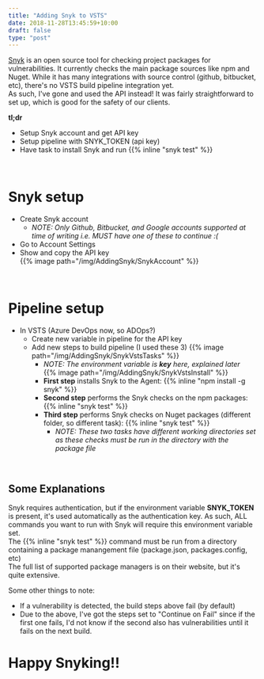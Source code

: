 ```yaml
---
title: "Adding Snyk to VSTS"
date: 2018-11-28T13:45:59+10:00
draft: false
type: "post"
---
```


[Snyk](https://snyk.io/) is an open source tool for checking project packages for vulnerabilities. It currently checks the main package sources like npm and Nuget.  While it has many integrations with source control (github, bitbucket, etc), there's no VSTS build pipeline integration yet.  
As such, I've gone and used the API instead!  It was fairly straightforward to set up, which is good for the safety of our clients.  

**tl;dr**  

- Setup Snyk account and get API key
- Setup pipeline with SNYK_TOKEN (api key)  
- Have task to install Snyk and run {{% inline "snyk test" %}}  

<br/>  

# Snyk setup  

- Create Snyk account  
  - *NOTE: Only Github, Bitbucket, and Google accounts supported at time of writing i.e. MUST have one of these to continue :(*  
- Go to Account Settings  
- Show and copy the API key  
{{% image path="/img/AddingSnyk/SnykAccount" %}}

<br/>    

# Pipeline setup  

- In VSTS (Azure DevOps now, so ADOps?)  
  - Create new variable in pipeline for the API key  
  - Add new steps to build pipeline (I used these 3)
{{% image path="/img/AddingSnyk/SnykVstsTasks" %}}
    - *NOTE: The environment variable is **key** here, explained later*  
{{% image path="/img/AddingSnyk/SnykVstsInstall" %}}
    - **First step** installs Snyk to the Agent: {{% inline "npm install -g snyk" %}}  
    - **Second step** performs the Snyk checks on the npm packages: {{% inline "snyk test" %}}  
    - **Third step** performs Snyk checks on Nuget packages (different folder, so different task): {{% inline "snyk test" %}}  
      - *NOTE: These two tasks have different working directories set as these checks must be run in the directory with the package file*
<br/>  

## Some Explanations  
Snyk requires authentication, but if the environment variable **SNYK_TOKEN** is present, it's used automatically as the authentication key. As such, ALL commands you want to run with Snyk will require this environment variable set.    
The {{% inline "snyk test" %}} command must be run from a directory containing a package manangement file (package.json, packages.config, etc)  
The full list of supported package managers is on their website, but it's quite extensive.  

Some other things to note:  
- If a vulnerability is detected, the build steps above fail (by default)  
- Due to the above, I've got the steps set to "Continue on Fail" since if the first one fails, I'd not know if the second also has vulnerabilities until it fails on the next build.  

# Happy Snyking!!